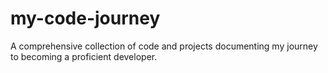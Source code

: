 # my-code-journey
A comprehensive collection of code and projects documenting my journey to becoming a proficient developer.
